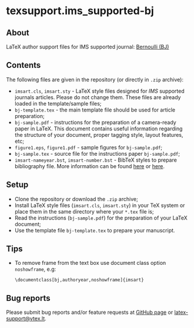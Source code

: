 # texsupport.ims_supported-bj

## About

LaTeX author support files for IMS supported journal: 
[Bernoulli (BJ)](http://www.bernoulli-society.org/index.php/publications/bernoulli-journal/bernoulli-journal)

## Contents

The following files are given in the repository (or directly in `.zip` archive):

-   `imsart.cls`, `imsart.sty` - LaTeX style files designed for *IMS* supported journals articles. 
    Please do not change them. These files are already loaded in the template/sample files; 
-   `bj-template.tex` - the main template file should be used for article preparation;
-   `bj-sample.pdf` - instructions for the preparation of a
    camera-ready paper in LaTeX. This document contains useful information regarding the structure 
    of your document, proper tagging style, layout features, etc;
-   `figure1.eps`, `figure1.pdf` - sample figures for `bj-sample.pdf`;
-   `bj-sample.tex` - source file for the instructions paper `bj-sample.pdf`;
-   `imsart-nameyear.bst`, `imsart-number.bst` - BibTeX styles to prepare bibliography file.
    More information can be found [here](http://www.bibtex.org/Using/) 
    or [here](https://www.latex-tutorial.com/tutorials/bibtex/).

## Setup

-   Clone the repository or download the `.zip` archive;
-   Install LaTeX style files (`imsart.cls`, `imsart.sty`) in your TeX system or 
    place them in the same directory where your `*.tex` file is;
-   Read the instructions (`bj-sample.pdf`) for the preparation of your LaTeX document;
-   Use the template file `bj-template.tex` to prepare your manuscript.

## Tips

-   To remove frame from the text box use document class option `noshowframe`, e.g:

        \documentclass[bj,authoryear,noshowframe]{imsart}

## Bug reports

Please submit bug reports and/or feature requests
at [GitHub page](https://github.com/vtex-soft/texsupport.ims_supported-bj/issues) or 
[latex-support@vtex.lt](mailto:latex-support@vtex.lt).

